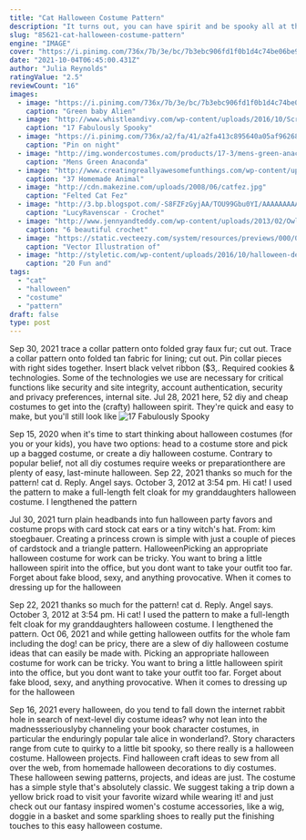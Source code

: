 ```yaml
---
title: "Cat Halloween Costume Pattern"
description: "It turns out, you can have spirit and be spooky all at the same time. If youre looking for sporty as well as spooky costumes for the whole family, consider pairing the zombie football player costume with the spiritless cheerleader costume for a group costume"
slug: "85621-cat-halloween-costume-pattern"
engine: "IMAGE"
cover: "https://i.pinimg.com/736x/7b/3e/bc/7b3ebc906fd1f0b1d4c74be06be99f5a.jpg"
date: "2021-10-04T06:45:00.431Z"
author: "Julia Reynolds"
ratingValue: "2.5"
reviewCount: "16"
images:
  - image: "https://i.pinimg.com/736x/7b/3e/bc/7b3ebc906fd1f0b1d4c74be06be99f5a.jpg"
    caption: "Green baby Alien"
  - image: "http://www.whistleandivy.com/wp-content/uploads/2016/10/Screen-Shot-2016-10-06-at-9.39.51-AM-600x624.png"
    caption: "17 Fabulously Spooky"
  - image: "https://i.pinimg.com/736x/a2/fa/41/a2fa413c895640a05af9626897c969b1--alice-costume-family-costumes.jpg"
    caption: "Pin on night"
  - image: "http://img.wondercostumes.com/products/17-3/mens-green-anaconda-costume.jpg"
    caption: "Mens Green Anaconda"
  - image: "http://www.creatingreallyawesomefunthings.com/wp-content/uploads/2014/10/13655_963237232723_2212382_52729587_3453114_n.jpg"
    caption: "37 Homemade Animal"
  - image: "http://cdn.makezine.com/uploads/2008/06/catfez.jpg"
    caption: "Felted Cat Fez"
  - image: "http://3.bp.blogspot.com/-S8FZFzGyjAA/TOU99Gbu0YI/AAAAAAAAASw/38rf5j4C1T4/s1600/IMG_5776_1.jpg"
    caption: "LucyRavenscar - Crochet"
  - image: "http://www.jennyandteddy.com/wp-content/uploads/2013/02/Owl-crochet-hat-free-patterns2.jpg"
    caption: "6 beautiful crochet"
  - image: "https://static.vecteezy.com/system/resources/previews/000/092/910/original/vector-illustration-of-several-halloween-masks-and-costumes.jpg"
    caption: "Vector Illustration of"
  - image: "http://styletic.com/wp-content/uploads/2016/10/halloween-decorating-projects/3-halloween-decoration-diy-project.jpg"
    caption: "20 Fun and"
tags:
  - "cat"
  - "halloween"
  - "costume"
  - "pattern"
draft: false
type: post
---
```


Sep 30, 2021 trace a collar pattern onto folded gray faux fur; cut out. Trace a collar pattern onto folded tan fabric for lining; cut out. Pin collar pieces with right sides together. Insert black velvet ribbon ($3,. Required cookies & technologies. Some of the technologies we use are necessary for critical functions like security and site integrity, account authentication, security and privacy preferences, internal site. Jul 28, 2021 here, 52 diy and cheap costumes to get into the (crafty) halloween spirit. They're quick and easy to make, but you'll still look like
![17 Fabulously Spooky](http://www.whistleandivy.com/wp-content/uploads/2016/10/Screen-Shot-2016-10-06-at-9.39.51-AM-600x624.png "17 Fabulously Spooky")

Sep 15, 2020 when it&#39;s time to start thinking about halloween costumes (for you or your kids), you have two options: head to a costume store and pick up a bagged costume, or create a diy halloween costume. Contrary to popular belief, not all diy costumes require weeks or preparationthere are plenty of easy, last-minute halloween. Sep 22, 2021 thanks so much for the pattern! cat d. Reply. Angel says. October 3, 2012 at 3:54 pm. Hi cat!  I used the pattern to make a full-length felt cloak for my granddaughters halloween costume. I lengthened the pattern
<!--inArticleAds-->

<!--galleryOne-->

Jul 30, 2021 turn plain headbands into fun halloween party favors and costume props with card stock cat ears or a tiny witch's hat. From: kim stoegbauer.  Creating a princess crown is simple with just a couple of pieces of cardstock and a triangle pattern. HalloweenPicking an appropriate halloween costume for work can be tricky. You want to bring a little halloween spirit into the office, but you dont want to take your outfit too far. Forget about fake blood, sexy, and anything provocative. When it comes to dressing up for the halloween
<!--inArticleAds-->

<!--galleryTwo-->

Sep 22, 2021 thanks so much for the pattern! cat d. Reply. Angel says. October 3, 2012 at 3:54 pm. Hi cat!  I used the pattern to make a full-length felt cloak for my granddaughters halloween costume. I lengthened the pattern. Oct 06, 2021 and while getting halloween outfits for the whole fam  including the dog!  can be pricy, there are a slew of diy halloween costume ideas that can easily be made with. Picking an appropriate halloween costume for work can be tricky. You want to bring a little halloween spirit into the office, but you dont want to take your outfit too far. Forget about fake blood, sexy, and anything provocative. When it comes to dressing up for the halloween
<!--galleryThree-->

Sep 16, 2021 every halloween, do you tend to fall down the internet rabbit hole in search of next-level diy costume ideas? why not lean into the madnessseriouslyby channeling your book character costumes, in particular the enduringly popular tale alice in wonderland?. Story characters range from cute to quirky to a little bit spooky, so there really is a halloween costume. Halloween projects. Find halloween craft ideas to sew from all over the web, from homemade halloween decorations to diy costumes. These halloween sewing patterns, projects, and ideas are just. The costume has a simple style that's absolutely classic. We suggest taking a trip down a yellow brick road to visit your favorite wizard while wearing it! and just check out our fantasy inspired women's costume accessories, like a wig, doggie in a basket and some sparkling shoes to really put the finishing touches to this easy halloween costume.